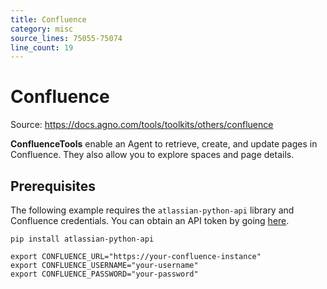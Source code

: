 ```yaml
---
title: Confluence
category: misc
source_lines: 75055-75074
line_count: 19
---
```


# Confluence
Source: https://docs.agno.com/tools/toolkits/others/confluence



**ConfluenceTools** enable an Agent to retrieve, create, and update pages in Confluence. They also allow you to explore spaces and page details.

## Prerequisites

The following example requires the `atlassian-python-api` library and Confluence credentials. You can obtain an API token by going [here](https://id.atlassian.com/manage-profile/security).

```shell
pip install atlassian-python-api
```

```shell
export CONFLUENCE_URL="https://your-confluence-instance"
export CONFLUENCE_USERNAME="your-username"
export CONFLUENCE_PASSWORD="your-password"
